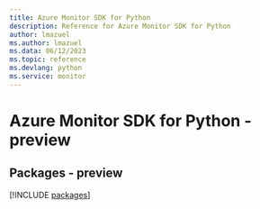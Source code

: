 ```yaml
---
title: Azure Monitor SDK for Python
description: Reference for Azure Monitor SDK for Python
author: lmazuel
ms.author: lmazuel
ms.data: 06/12/2023
ms.topic: reference
ms.devlang: python
ms.service: monitor
---
```

# Azure Monitor SDK for Python - preview
## Packages - preview
[!INCLUDE [packages](monitor-index.md)]